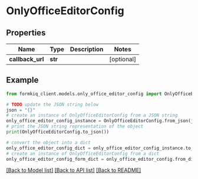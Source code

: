 # OnlyOfficeEditorConfig


## Properties

Name | Type | Description | Notes
------------ | ------------- | ------------- | -------------
**callback_url** | **str** |  | [optional] 

## Example

```python
from formkiq_client.models.only_office_editor_config import OnlyOfficeEditorConfig

# TODO update the JSON string below
json = "{}"
# create an instance of OnlyOfficeEditorConfig from a JSON string
only_office_editor_config_instance = OnlyOfficeEditorConfig.from_json(json)
# print the JSON string representation of the object
print(OnlyOfficeEditorConfig.to_json())

# convert the object into a dict
only_office_editor_config_dict = only_office_editor_config_instance.to_dict()
# create an instance of OnlyOfficeEditorConfig from a dict
only_office_editor_config_form_dict = only_office_editor_config.from_dict(only_office_editor_config_dict)
```
[[Back to Model list]](../README.md#documentation-for-models) [[Back to API list]](../README.md#documentation-for-api-endpoints) [[Back to README]](../README.md)


